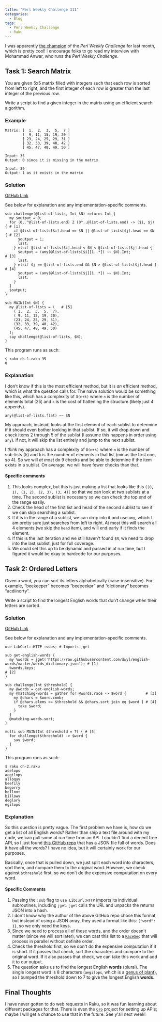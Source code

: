 ```yaml
---
title: "Perl Weekly Challenge 111"
categories:
  - Blog
tags:
  - Perl Weekly Challenge
  - Raku
---
```


I was apparently [the champion](https://perlweeklychallenge.org/blog/meet-the-champion-2021-04/) of the _Perl Weekly Challenge_ for last month, which is pretty cool! I encourage folks to go read my interview with Mohammad Anwar, who runs the _Perl Weekly Challenge_.

## Task 1: Search Matrix

You are given 5x5 matrix filled with integers such that each row is sorted from left to right, and the first integer of each row is greater than the last integer of the previous row.

Write a script to find a given integer in the matrix using an efficient search algorithm.

### Example

```
Matrix: [  1,  2,  3,  5,  7 ]
        [  9, 11, 15, 19, 20 ]
        [ 23, 24, 25, 29, 31 ]
        [ 32, 33, 39, 40, 42 ]
        [ 45, 47, 48, 49, 50 ]

Input: 35
Output: 0 since it is missing in the matrix

Input: 39
Output: 1 as it exists in the matrix
```

### Solution

[GitHub Link](https://github.com/manwar/perlweeklychallenge-club/blob/master/challenge-111/aaronreidsmith/raku/ch-1.raku)

See below for explanation and any implementation-specific comments.

```
sub challenge(@list-of-lists, Int $N) returns Int {
  my $output = 0;
  for (0..^@list-of-lists.end) Z (0^..@list-of-lists.end) -> ($i, $j) { # [1]
    if @list-of-lists[$i].head == $N || @list-of-lists[$j].head == $N { # [2]
      $output = 1;
      last;
    } elsif @list-of-lists[$i].head < $N < @list-of-lists[$j].head {
      $output = (any(@list-of-lists[$i][1..*]) ~~ $N).Int;              # [3]
      last;
    } elsif $j == @list-of-lists.end && $N > @list-of-lists[$j].head {  # [4]
      $output = (any(@list-of-lists[$j][1..*]) ~~ $N).Int;
      last;
    }
  }
  $output;
}

sub MAIN(Int $N) {
  my @list-of-lists = (   # [5]
    ( 1,  2,  3,  5,  7),
    ( 9, 11, 15, 19, 20),
    (23, 24, 25, 29, 31),
    (32, 33, 39, 40, 42),
    (45, 47, 48, 49, 50)
  );
  say challenge(@list-of-lists, $N);
}
```

This program runs as such:

```
$ raku ch-1.raku 35
0
```

### Explanation

I don't know if this is the most efficient method, but it is _an_ efficient method, which is what the question calls for. The naive solution would be something like this, which has a complexity of `O(n+k)` where `n` is the number of elements total (25) and `k` is the cost of flattening the structure (likely just 4 appends).

```
any(@list-of-lists.flat) ~~ $N
```

My approach, instead, looks at the first element of each sublist to determine if it should even bother looking in that sublist. If so, it will drop down and check items 2 through 5 of the sublist (I assume this happens in order using `any`). if not, it will skip the list entirely and jump to the next sublist.

I _think_ my approach has a complexity of `O(n+k)` where `n` is the number of sub-lists (5) and `k` is the number of elements in that list (minus the first one, so 4). So we will _at most_ do 9 checks and be able to determine if the item exists in a sublist. On average, we will have fewer checks than that.

#### Specific comments

1. This looks complex, but this is just making a list that looks like this `((0, 1), (1, 2), (2, 3), (3, 4))` so that we can look at two sublists at a time. The second sublist is necessary so we can check the top end of the range easily.
2. Check the head of the first list and head of the second sublist to see if we can skip searching a sublist.
3. If it is in the range of a sublist, we can drop into it and use `any`, which I am pretty sure just searches from left to right. At most this will search all 4 elements (we skip the `head` item), and will end early if it finds the element.
4. If this is the last iteration and we still haven't found `$N`, we need to drop into the last sublist, just for full coverage.
4. We could set this up to be dynamic and passed in at run time, but I figured it would be okay to hardcode for our purposes.
  
## Task 2: Ordered Letters

Given a word, you can sort its letters alphabetically (case-insensitive). For example, “beekeeper” becomes “beeeeekpr” and “dictionary” becomes “acdiinorty”.

Write a script to find the longest English words that don’t change when their letters are sorted.

### Solution

[GitHub Link](https://github.com/manwar/perlweeklychallenge-club/blob/master/challenge-111/aaronreidsmith/raku/ch-2.raku)

See below for explanation and any implementation-specific comments.

```
use LibCurl::HTTP :subs; # Imports jget

sub get-english-words {
  my %words = jget('https://raw.githubusercontent.com/dwyl/english-words/master/words_dictionary.json'); # [1]
  %words.keys;                                                                                           # [2]
}

sub challenge(Int $threshold) {
  my @words = get-english-words;
  my @matching-words = gather for @words.race -> $word {         # [3]
    my @chars = $word.comb;
    if @chars.elems >= $threshold && @chars.sort.join eq $word { # [4]
      take $word;
    }
  }
  @matching-words.sort;
}

multi sub MAIN(Int $threshold = 7) { # [5]
  for challenge($threshold) -> $word {
    say $word;
  }
}
```

This program runs as such:

```
$ raku ch-2.raku
adelops
aegilops
alloquy
beefily
begorry
belloot
billowy
deglory
egilops
```

### Explanation

So this question is pretty vague. The first problem we have is, how do we get a list of all English words? Rather than ship a text file around with my code, we can pull some at run time from an API. I couldn't find a decent free API, so I just found [this GitHub repo](https://github.com/dwyl/english-words) that has a JSON file full of words. Does it have all the words? I have no idea, but it will certainly work for our purposes.

Basically, once that is pulled down, we just split each word into characters, sort them, and compare them to the original word. However, we check against `$threshold` first, so we don't do the expensive computation on every word.

#### Specific Comments

1. Passing the `:sub` flag to `use LibCurl:HTTP` imports its individual subroutines, including `jget`. `jget` calls the URL and unpacks the returns JSON into a hash.
2. I don't know why the author of the above GitHub repo chose this format, but instead of using a JSON array, they used a format like this: `{"word": 1}`, so we only need the keys.
3. Since we need to process all of these words, and the order doesn't matter (since we will sort later), we can cast this list to a [`RaceSeq`](https://docs.raku.org/type/RaceSeq) that will process in parallel without definite order.
4. Check the threshold first, so we don't do the expensive computation if it is short. If it passes that check, sort the characters and compare to the original word. If it also passes that check, we can take this work and add it to our output.
5. The question asks us to find the longest English **words** (plural). The single longest word is 8 characters (`aegilops`, which is a [genus of plant](https://en.wikipedia.org/wiki/Aegilops)), so I bumped the threshold down to 7 to give the longest English **words**.

## Final Thoughts

I have never gotten to do web requests in Raku, so it was fun learning about different packages for that. There is even the [`Cro`](https://cro.services/) project for setting up APIs; maybe I will get a chance to use that in the future. See y'all next week!
